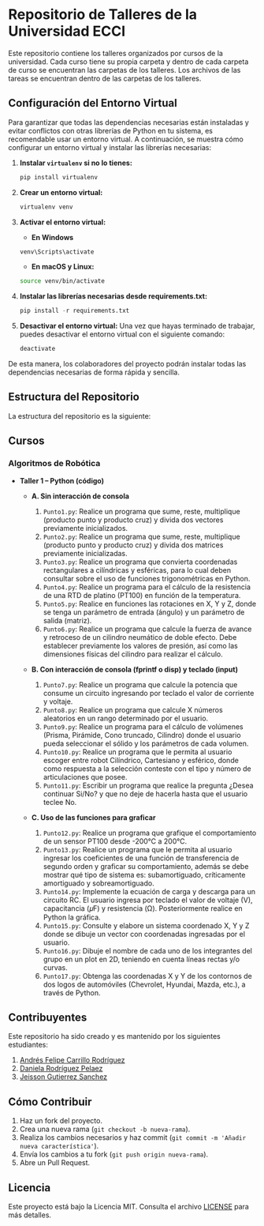 # Repositorio de Talleres de la Universidad ECCI

Este repositorio contiene los talleres organizados por cursos de la universidad. Cada curso tiene su propia carpeta y dentro de cada carpeta de curso se encuentran las carpetas de los talleres. Los archivos de las tareas se encuentran dentro de las carpetas de los talleres.

## Configuración del Entorno Virtual

Para garantizar que todas las dependencias necesarias están instaladas y evitar conflictos con otras librerías de Python en tu sistema, es recomendable usar un entorno virtual. A continuación, se muestra cómo configurar un entorno virtual y instalar las librerías necesarias:

1. **Instalar `virtualenv` si no lo tienes:**

   ```bash
   pip install virtualenv
   ```

2. **Crear un entorno virtual:**
   ```bash
   virtualenv venv
   ```

3. **Activar el entorno virtual:**
    - **En Windows**
    ```bash
    venv\Scripts\activate
    ```

    - **En macOS y Linux:**
    ```bash
    source venv/bin/activate
    ```

4. **Instalar las librerías necesarias desde requirements.txt:**
    ```python
    pip install -r requirements.txt
    ```

5. **Desactivar el entorno virtual:**
    Una vez que hayas terminado de trabajar, puedes desactivar el entorno virtual con el siguiente comando:
    ```bash
    deactivate
    ```

De esta manera, los colaboradores del proyecto podrán instalar todas las dependencias necesarias de forma rápida y sencilla.



## Estructura del Repositorio

La estructura del repositorio es la siguiente:


## Cursos

### Algoritmos de Robótica

- **Taller 1 – Python (código)**
  - **A. Sin interacción de consola**
    1. `Punto1.py`: Realice un programa que sume, reste, multiplique (producto punto y producto cruz) y divida dos vectores previamente inicializados.
    2. `Punto2.py`: Realice un programa que sume, reste, multiplique (producto punto y producto cruz) y divida dos matrices previamente inicializadas.
    3. `Punto3.py`: Realice un programa que convierta coordenadas rectangulares a cilíndricas y esféricas, para lo cual deben consultar sobre el uso de funciones trigonométricas en Python.
    4. `Punto4.py`: Realice un programa para el cálculo de la resistencia de una RTD de platino (PT100) en función de la temperatura.
    5. `Punto5.py`: Realice en funciones las rotaciones en X, Y y Z, donde se tenga un parámetro de entrada (ángulo) y un parámetro de salida (matriz).
    6. `Punto6.py`: Realice un programa que calcule la fuerza de avance y retroceso de un cilindro neumático de doble efecto. Debe establecer previamente los valores de presión, así como las dimensiones físicas del cilindro para realizar el cálculo.

  - **B. Con interacción de consola (fprintf o disp) y teclado (input)**
    1. `Punto7.py`: Realice un programa que calcule la potencia que consume un circuito ingresando por teclado el valor de corriente y voltaje.
    2. `Punto8.py`: Realice un programa que calcule X números aleatorios en un rango determinado por el usuario.
    3. `Punto9.py`: Realice un programa para el cálculo de volúmenes (Prisma, Pirámide, Cono truncado, Cilindro) donde el usuario pueda seleccionar el sólido y los parámetros de cada volumen.
    4. `Punto10.py`: Realice un programa que le permita al usuario escoger entre robot Cilíndrico, Cartesiano y esférico, donde como respuesta a la selección conteste con el tipo y número de articulaciones que posee.
    5. `Punto11.py`: Escribir un programa que realice la pregunta ¿Desea continuar Si/No? y que no deje de hacerla hasta que el usuario teclee No.

  - **C. Uso de las funciones para graficar**
    1. `Punto12.py`: Realice un programa que grafique el comportamiento de un sensor PT100 desde -200°C a 200°C.
    2. `Punto13.py`: Realice un programa que le permita al usuario ingresar los coeficientes de una función de transferencia de segundo orden y graficar su comportamiento, además se debe mostrar qué tipo de sistema es: subamortiguado, críticamente amortiguado y sobreamortiguado.
    3. `Punto14.py`: Implemente la ecuación de carga y descarga para un circuito RC. El usuario ingresa por teclado el valor de voltaje (V), capacitancia (𝜇F) y resistencia (Ω). Posteriormente realice en Python la gráfica.
    4. `Punto15.py`: Consulte y elabore un sistema coordenado X, Y y Z donde se dibuje un vector con coordenadas ingresadas por el usuario.
    5. `Punto16.py`: Dibuje el nombre de cada uno de los integrantes del grupo en un plot en 2D, teniendo en cuenta líneas rectas y/o curvas.
    6. `Punto17.py`: Obtenga las coordenadas X y Y de los contornos de dos logos de automóviles (Chevrolet, Hyundai, Mazda, etc.), a través de Python.


## Contribuyentes

Este repositorio ha sido creado y es mantenido por los siguientes estudiantes:

1. [Andrés Felipe Carrillo Rodríguez](mailto:andresf.carillor@ecci.edu.co)
2. [Daniela Rodríguez Pelaez](mailto:andresf.carillor@ecci.edu.co)
3. [Jeisson Gutierrez Sanchez](mailto:andresf.carillor@ecci.edu.co)

## Cómo Contribuir

1. Haz un fork del proyecto.
2. Crea una nueva rama (`git checkout -b nueva-rama`).
3. Realiza los cambios necesarios y haz commit (`git commit -m 'Añadir nueva característica'`).
4. Envía los cambios a tu fork (`git push origin nueva-rama`).
5. Abre un Pull Request.

## Licencia

Este proyecto está bajo la Licencia MIT. Consulta el archivo [LICENSE](LICENSE) para más detalles.

